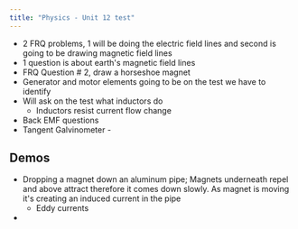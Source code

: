 ```yaml
---
title: "Physics - Unit 12 test"
---
```


- 2 FRQ problems, 1 will be doing the electric field lines and second is going to be drawing magnetic field lines
- 1 question is about earth's magnetic field lines
- FRQ Question # 2, draw a horseshoe magnet
- Generator and motor elements going to be on the test we have to identify
- Will ask on the test what inductors do
	- Inductors resist current flow change
- Back EMF questions
- Tangent Galvinometer - 


## Demos

- Dropping a magnet down an aluminum pipe; Magnets underneath repel and above attract therefore it comes down slowly. As magnet is moving it's creating an induced current in the pipe
	- Eddy currents
- 


